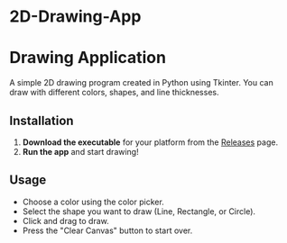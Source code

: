 # 2D-Drawing-App
# Drawing Application

A simple 2D drawing program created in Python using Tkinter. You can draw with different colors, shapes, and line thicknesses.

## Installation

1. **Download the executable** for your platform from the [Releases](https://github.com/username/drawing-app/releases) page.
2. **Run the app** and start drawing!

## Usage

- Choose a color using the color picker.
- Select the shape you want to draw (Line, Rectangle, or Circle).
- Click and drag to draw.
- Press the "Clear Canvas" button to start over.
